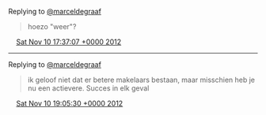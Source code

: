 Replying to [@marceldegraaf](https://twitter.com/marceldegraaf/status/266836843557949440)

> hoezo "weer"?

<img src="../../media/tweet.ico" width="12" /> [Sat Nov 10 17:37:07 +0000 2012](https://twitter.com/DromerDenker/status/267319992377282561)

----

Replying to [@marceldegraaf](https://twitter.com/marceldegraaf/status/267338365525958656)

> ik geloof niet dat er betere makelaars bestaan, maar misschien heb je nu een actievere\. Succes in elk geval

<img src="../../media/tweet.ico" width="12" /> [Sat Nov 10 19:05:30 +0000 2012](https://twitter.com/DromerDenker/status/267342236503650304)